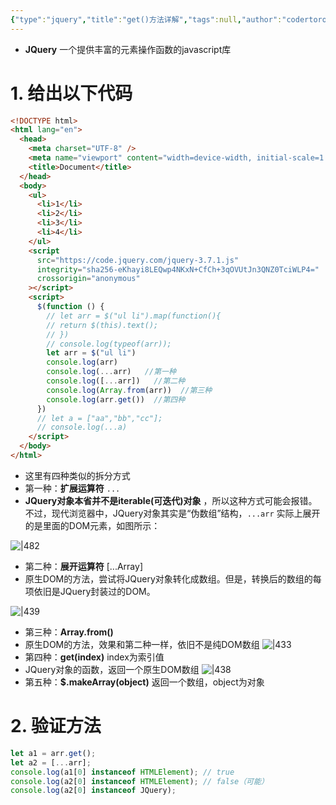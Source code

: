 ```yaml
---
{"type":"jquery","title":"get()方法详解","tags":null,"author":"codertoro","establish":"2025-04-08","update":"2025-04-08","dg-publish":true,"permalink":"/Projects/005-JQuery/get()方法详解/","dgPassFrontmatter":true,"created":"2025-04-08T14:55:48.869+08:00","updated":"2025-04-12T17:47:43.956+08:00"}
---
```


- **JQuery** 一个提供丰富的元素操作函数的javascript库
# 1. 给出以下代码
```html
<!DOCTYPE html>
<html lang="en">
  <head>
    <meta charset="UTF-8" />
    <meta name="viewport" content="width=device-width, initial-scale=1.0" />
    <title>Document</title>
  </head>
  <body>
    <ul>
      <li>1</li>
      <li>2</li>
      <li>3</li>
      <li>4</li>
    </ul>
    <script
      src="https://code.jquery.com/jquery-3.7.1.js"
      integrity="sha256-eKhayi8LEQwp4NKxN+CfCh+3qOVUtJn3QNZ0TciWLP4="
      crossorigin="anonymous"
    ></script>
    <script>
      $(function () {
        // let arr = $("ul li").map(function(){
        // return $(this).text();
        // })
        // console.log(typeof(arr));
        let arr = $("ul li")
        console.log(arr)
        console.log(...arr)   //第一种
        console.log([...arr])   //第二种
        console.log(Array.from(arr))  //第三种
        console.log(arr.get())  //第四种
      })
      // let a = ["aa","bb","cc"];
      // console.log(...a)
    </script>
  </body>
</html>

```
- 这里有四种类似的拆分方式
- 第一种：**扩展运算符** `...`
- **JQuery对象本省并不是iterable(可迭代)对象** ，所以这种方式可能会报错。不过，现代浏览器中，JQuery对象其实是“伪数组”结构，`...arr` 实际上展开的是里面的DOM元素，如图所示：

![|482](https://img.codertoro.top/Bucket/Projects/JQuery/202504081523718.png)

- 第二种：**展开运算符** [...Array]
- 原生DOM的方法，尝试将JQuery对象转化成数组。但是，转换后的数组的每项依旧是JQuery封装过的DOM。

![|439](https://img.codertoro.top/Bucket/Projects/JQuery/202504081527790.png)

- 第三种：**Array.from()**
- 原生DOM的方法，效果和第二种一样，依旧不是纯DOM数组
![|433](https://img.codertoro.top/Bucket/Projects/JQuery/202504081529611.png)
- 第四种：**get(index)**  index为索引值
- JQuery对象的函数，返回一个原生DOM数组
![|438](https://img.codertoro.top/Bucket/Projects/JQuery/202504081531225.png)
- 第五种：**$.makeArray(object)** 返回一个数组，object为对象
# 2. 验证方法
```javascript
let a1 = arr.get();
let a2 = [...arr];
console.log(a1[0] instanceof HTMLElement); // true
console.log(a2[0] instanceof HTMLElement); // false（可能）
console.log(a2[0] instanceof JQuery); 
```
